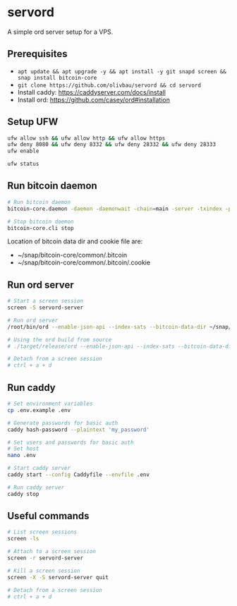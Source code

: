 # servord

A simple ord server setup for a VPS.

## Prerequisites

* `apt update && apt upgrade -y && apt install -y git snapd screen && snap install bitcoin-core`
* `git clone https://github.com/olivbau/servord && cd servord`
* Install caddy: https://caddyserver.com/docs/install
* Install ord: https://github.com/casey/ord#installation

## Setup UFW
```bash
ufw allow ssh && ufw allow http && ufw allow https
ufw deny 8080 && ufw deny 8332 && ufw deny 28332 && ufw deny 28333
ufw enable

ufw status
```

## Run bitcoin daemon

```bash
# Run bitcoin daemon
bitcoin-core.daemon -daemon -daemonwait -chain=main -server -txindex -prune=0 -port=8333 -rpcport=8332

# Stop bitcoin daemon
bitcoin-core.cli stop
```

Location of bitcoin data dir and cookie file are:
* ~/snap/bitcoin-core/common/.bitcoin
* ~/snap/bitcoin-core/common/.bitcoin/.cookie


## Run ord server

```bash
# Start a screen session
screen -S servord-server

# Run ord server
/root/bin/ord --enable-json-api --index-sats --bitcoin-data-dir ~/snap/bitcoin-core/common/.bitcoin server --address 127.0.0.1 --http-port 8080

# Using the ord build from source
# ./target/release/ord --enable-json-api --index-sats --bitcoin-data-dir ~/snap/bitcoin-core/common/.bitcoin server --address 127.0.0.1 --http-port 8080

# Detach from a screen session
# ctrl + a + d
```

## Run caddy

```bash
# Set environment variables
cp .env.example .env

# Generate passwords for basic auth
caddy hash-password --plaintext 'my_password'

# Set users and passwords for basic auth
# Set host
nano .env

# Start caddy server
caddy start --config Caddyfile --envfile .env

# Run caddy server
caddy stop
```

## Useful commands

```bash
# List screen sessions
screen -ls

# Attach to a screen session
screen -r servord-server

# Kill a screen session
screen -X -S servord-server quit

# Detach from a screen session
# ctrl + a + d
```
